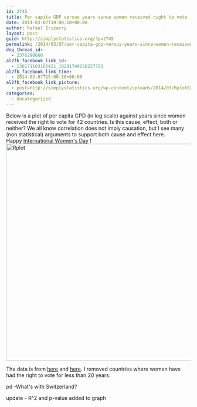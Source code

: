 ```yaml
---
id: 2745
title: Per capita GDP versus years since women received right to vote
date: 2014-03-07T10:00:10+00:00
author: Rafael Irizarry
layout: post
guid: http://simplystatistics.org/?p=2745
permalink: /2014/03/07/per-capita-gdp-versus-years-since-women-received-right-to-vote/
dsq_thread_id:
  - 2376290660
al2fb_facebook_link_id:
  - 136171103105421_10201744258227793
al2fb_facebook_link_time:
  - 2014-03-07T15:00:18+00:00
al2fb_facebook_link_picture:
  - post=http://simplystatistics.org/wp-content/uploads/2014/03/Rplot02.png
categories:
  - Uncategorized
---
```

Below is a plot of per capita GPD (in log scale) against years since women received the right to vote for 42 countries. Is this cause, effect, both or neither? We all know correlation does not imply causation, but I see many (non statistical) arguments to support both cause and effect here. Happy [International Women's Day](http://en.wikipedia.org/wiki/International_Women's_Day) ! <a href="http://simplystatistics.org/2014/03/07/per-capita-gdp-versus-years-since-women-received-right-to-vote/rplot/" rel="attachment wp-att-2766"><img class="alignnone size-full wp-image-2766" alt="Rplot" src="http://simplystatistics.org/wp-content/uploads/2014/03/Rplot.png" width="983" height="591" srcset="http://simplystatistics.org/wp-content/uploads/2014/03/Rplot-300x180.png 300w, http://simplystatistics.org/wp-content/uploads/2014/03/Rplot.png 983w" sizes="(max-width: 983px) 100vw, 983px" /></a>

The data is from [here](http://www.infoplease.com/ipa/A0931343.html) and [here](http://en.wikipedia.org/wiki/List_of_countries_by_GDP_(PPP)_per_capita). I removed countries where women have had the right to vote for less than 20 years.

pd -What's with Switzerland?

update - R^2 and p-value added to graph